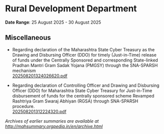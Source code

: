 # Rural Development Department

**Date Range**: 25 August 2025 - 30 August 2025


## Miscellaneous
- Regarding declaration of the Maharashtra State Cyber Treasury as the Drawing and Disbursing Officer (DDO) for timely (Just-in-Time) release of funds under the Centrally Sponsored and corresponding State-linked Pradhan Mantri Gram Sadak Yojana (PMGSY) through the SNA-SPARSH mechanism\
  [202508201324026620.pdf](https://gr.maharashtra.gov.in/Site/Upload/Government%20Resolutions/English/202508201324026620.pdf)

- Regarding declaration of Controlling Officer and Drawing and Disbursing Officer (DDO) for Maharashtra State Cyber Treasury for Just-in-Time disbursement of funds for the centrally sponsored scheme Revamped Rashtriya Gram Swaraj Abhiyan (RGSA) through SNA-SPARSH procedure.\
  [202508201312224320.pdf](https://gr.maharashtra.gov.in/Site/Upload/Government%20Resolutions/English/202508201312224320.pdf)


*Archives of earlier summaries are available at http://mahsummary.orgpedia.in/en/archive.html*
